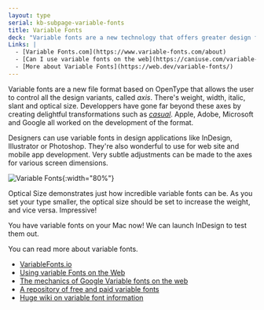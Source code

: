 ```yaml
---
layout: type
serial: kb-subpage-variable-fonts
title: Variable Fonts
deck: "Variable fonts are a new technology that offers greater design flexibility within a single font file."
Links: |
  - [Variable Fonts.com](https://www.variable-fonts.com/about)
  - [Can I use variable fonts on the web](https://caniuse.com/variable-fonts)
  - [More about Variable Fonts](https://web.dev/variable-fonts/)
---
```

Variable fonts are a new file format based on OpenType that allows the user to control all the design variants, called *axis*. There's weight, width, italic, slant and optical size. Developpers have gone far beyond these axes by creating delightful transformations such as <a href="https://variablefonts.io/" title="Click the Casual button on the page." target="_blank">*casual*</a>. Apple, Adobe, Microsoft and Google all worked on the development of the format.

Designers can use variable fonts in design applications like InDesign, Illustrator or Photoshop. They're also wonderful to use for web site and mobile app development. Very subtle adjustments can be made to the axes for various screen dimensions. 

![Variable Fonts]({{site.url}}/svg/kb/variable-fonts.svg){:width="80%"}

Optical Size demonstrates just how incredible variable fonts can be. As you set your type smaller, the optical size should be set to increase the weight, and vice versa. Impressive!

You have variable fonts on your Mac now! We can launch InDesign to test them out.

You can read more about variable fonts.

<ul class="hasBullets">
	<li><a href="https://variablefonts.io/" title="VariableFonts.io" target="_blank">VariableFonts.io</a></li>
	<li><a href="https://web.dev/variable-fonts/" title="Using variable Fonts on the Web" target="_blank">Using variable Fonts on the Web</a></li>
	<li><a href="https://css-tricks.com/getting-the-most-out-of-variable-fonts-on-google-fonts/" title="The mechanics of Google Variable fonts on the web" target="_blank">The mechanics of Google Variable fonts on the web</a></li>
	<li><a href="https://v-fonts.com/" title="A repository of free and paid variable fonts" target="_blank">A repository of free and paid variable fonts</a></li>
	<li><a href="https://variablefonts.typenetwork.com/" title="A huge wiki on variable fonts" target="_blank">Huge wiki on variable font information</a></li>
</ul>
